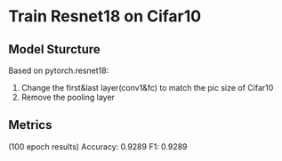 # Train Resnet18 on Cifar10

## Model Sturcture
Based on pytorch.resnet18:
1. Change the first&last layer(conv1&fc) to match the pic size of Cifar10
2. Remove the pooling layer

## Metrics
(100 epoch results)
Accuracy: 0.9289
F1: 0.9289